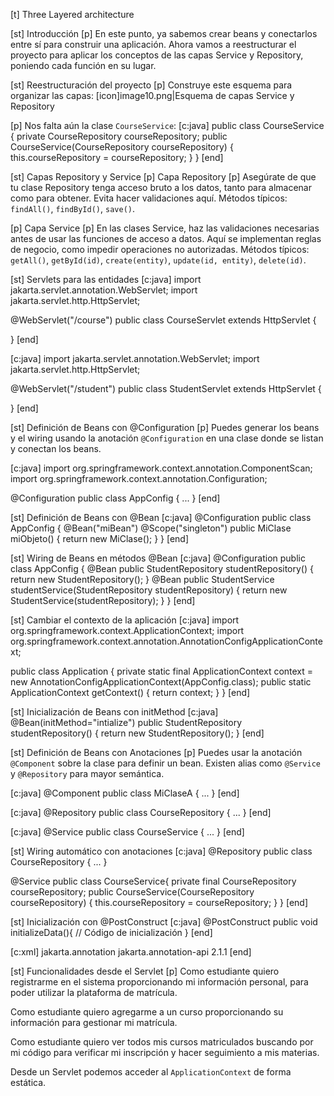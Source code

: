 [t] Three Layered architecture

[st] Introducción
[p]
En este punto, ya sabemos crear beans y conectarlos entre sí para construir una aplicación. Ahora vamos a reestructurar el proyecto para aplicar los conceptos de las capas Service y Repository, poniendo cada función en su lugar.

[st] Reestructuración del proyecto
[p]
Construye este esquema para organizar las capas:
[icon]image10.png|Esquema de capas Service y Repository

[p]
Nos falta aún la clase `CourseService`:
[c:java]
public class CourseService {
    private CourseRepository courseRepository;
    public CourseService(CourseRepository courseRepository) {
        this.courseRepository = courseRepository;
    }
}
[end]

[st] Capas Repository y Service
[p]
Capa Repository
[p]
Asegúrate de que tu clase Repository tenga acceso bruto a los datos, tanto para almacenar como para obtener. Evita hacer validaciones aquí. Métodos típicos: `findAll()`, `findById()`, `save()`.

[p]
Capa Service
[p]
En las clases Service, haz las validaciones necesarias antes de usar las funciones de acceso a datos. Aquí se implementan reglas de negocio, como impedir operaciones no autorizadas. Métodos típicos: `getAll()`, `getById(id)`, `create(entity)`, `update(id, entity)`, `delete(id)`.

[st] Servlets para las entidades
[c:java]
import jakarta.servlet.annotation.WebServlet;
import jakarta.servlet.http.HttpServlet;

@WebServlet("/course")
public class CourseServlet extends HttpServlet {
    
}
[end]

[c:java]
import jakarta.servlet.annotation.WebServlet;
import jakarta.servlet.http.HttpServlet;

@WebServlet("/student")
public class StudentServlet extends HttpServlet {
    
}
[end]

[st] Definición de Beans con @Configuration
[p]
Puedes generar los beans y el wiring usando la anotación `@Configuration` en una clase donde se listan y conectan los beans.

[c:java]
import org.springframework.context.annotation.ComponentScan;
import org.springframework.context.annotation.Configuration;

@Configuration
public class AppConfig {
    ...
}
[end]

[st] Definición de Beans con @Bean
[c:java]
@Configuration
public class AppConfig {
    @Bean("miBean")
    @Scope("singleton") 
    public MiClase miObjeto() {
        return new MiClase();
    }
}
[end]

[st] Wiring de Beans en métodos @Bean
[c:java]
@Configuration
public class AppConfig {
    @Bean
    public StudentRepository studentRepository() {
        return new StudentRepository();
    }
    @Bean
    public StudentService studentService(StudentRepository studentRepository) {
        return new StudentService(studentRepository);
    }
}
[end]

[st] Cambiar el contexto de la aplicación
[c:java]
import org.springframework.context.ApplicationContext;
import org.springframework.context.annotation.AnnotationConfigApplicationContext;

public class Application {
    private static final ApplicationContext context = new AnnotationConfigApplicationContext(AppConfig.class);
    public static ApplicationContext getContext() {
        return context;
    }
}
[end]

[st] Inicialización de Beans con initMethod
[c:java]
@Bean(initMethod="intialize")
public StudentRepository studentRepository() {
    return new StudentRepository();
}
[end]

[st] Definición de Beans con Anotaciones
[p]
Puedes usar la anotación `@Component` sobre la clase para definir un bean. Existen alias como `@Service` y `@Repository` para mayor semántica.

[c:java]
@Component
public class MiClaseA {
    ...
}
[end]

[c:java]
@Repository
public class CourseRepository {
    ...
}
[end]

[c:java]
@Service
public class CourseService {
    ...
}
[end]

[st] Wiring automático con anotaciones
[c:java]
@Repository
public class CourseRepository {
    ...
}

@Service
public class CourseService{
    private final CourseRepository courseRepository;
    public CourseService(CourseRepository courseRepository) {
        this.courseRepository = courseRepository;
    }
}
[end]

[st] Inicialización con @PostConstruct
[c:java]
@PostConstruct
public void initializeData(){
    // Código de inicialización
}
[end]

[c:xml]
<dependency>
    <groupId>jakarta.annotation</groupId>
    <artifactId>jakarta.annotation-api</artifactId>
    <version>2.1.1</version>
</dependency>
[end]

[st] Funcionalidades desde el Servlet
[p]
Como estudiante quiero registrarme en el sistema proporcionando mi información personal, para poder utilizar la plataforma de matrícula.

Como estudiante quiero agregarme a un curso proporcionando su información para gestionar mi matrícula.

Como estudiante quiero ver todos mis cursos matriculados buscando por mi código para verificar mi inscripción y hacer seguimiento a mis materias.

Desde un Servlet podemos acceder al `ApplicationContext` de forma estática. 